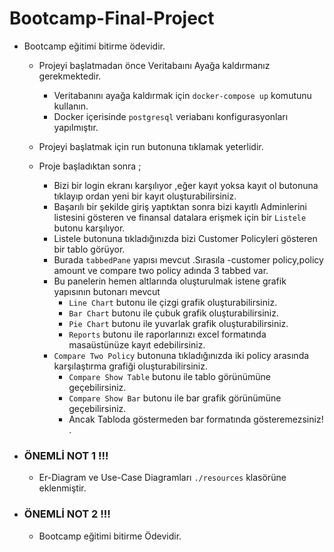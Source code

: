 # Bootcamp-Final-Project

- Bootcamp eğitimi bitirme ödevidir.
  - Projeyi başlatmadan önce Veritabaını Ayağa kaldırmanız gerekmektedir.
    - Veritabanını ayağa kaldırmak için `docker-compose up` komutunu kullanın.
    - Docker içerisinde `postgresql` veriabanı konfigurasyonları yapılmıştır.
  - Projeyi başlatmak için run butonuna tıklamak yeterlidir.
  

  - Proje başladıktan sonra ;
    - Bizi bir login ekranı karşılıyor ,eğer kayıt yoksa kayıt ol butonuna tıklayıp ordan yeni bir kayıt oluşturabilirsiniz.
    - Başarılı bir şekilde giriş yaptıktan sonra bizi kayıtlı Adminlerini listesini gösteren ve finansal datalara erişmek için bir `Listele` butonu karşılıyor.
    - Listele butonuna tıkladığınızda bizi Customer Policyleri gösteren bir tablo görüyor.
    - Burada `tabbedPane` yapısı mevcut .Sırasıla -customer policy,policy amount ve compare two policy adında 3 tabbed var.
    - Bu panelerin hemen altlarında oluşturulmak istene grafik yapısının butonarı mevcut
      - `Line Chart` butonu ile  çizgi grafik oluşturabilirsiniz.
      - `Bar Chart` butonu ile çubuk grafik oluşturabilirsiniz.
      - `Pie Chart` butonu ile yuvarlak grafik oluşturabilirsiniz.
      - `Reports` butonu ile raporlarınızı excel formatında masaüstünüze kayıt edebilirsiniz.
    - `Compare Two Policy` butonuna tıkladığınızda iki policy arasında karşılaştırma grafiği oluşturabilirsiniz.
      - `Compare Show Table` butonu ile tablo görünümüne geçebilirsiniz.
      - `Compare Show Bar` butonu ile bar grafik görünümüne geçebilirsiniz.
      - Ancak Tabloda göstermeden bar formatında gösteremezsiniz! .



- ### ÖNEMLİ NOT 1 !!!
    - Er-Diagram ve Use-Case Diagramları `./resources` klasörüne eklenmiştir.

- ### ÖNEMLİ NOT 2 !!!
    - Bootcamp eğitimi bitirme Ödevidir.